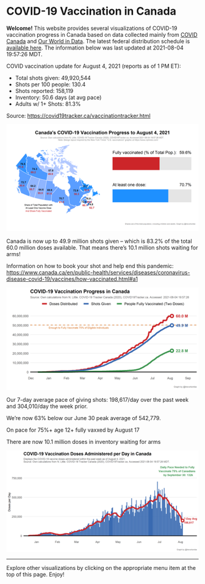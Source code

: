 COVID-19 Vaccination in Canada
==============================

**Welcome!** This website provides several visualizations of COVID-19
vaccination progress in Canada based on data collected mainly from
[COVID Canada](https://covid19tracker.ca/vaccinationtracker.html) and
[Our World in Data](https://ourworldindata.org/covid-vaccinations). The
latest federal distribution schedule is [available
here](https://www.canada.ca/en/public-health/services/diseases/2019-novel-coronavirus-infection/prevention-risks/covid-19-vaccine-treatment/vaccine-rollout.html).
The information below was last updated at 2021-08-04 19:57:26 MDT.

COVID vaccination update for August 4, 2021 (reports as of 1 PM ET):

-   Total shots given: 49,920,544
-   Shots per 100 people: 130.4
-   Shots reported: 158,119
-   Inventory: 50.6 days (at avg pace)
-   Adults w/ 1+ Shots: 81.3%

Source:
<a href="https://covid19tracker.ca/vaccinationtracker.html" class="uri">https://covid19tracker.ca/vaccinationtracker.html</a>

![](Plots/plot_main.png)

Canada is now up to 49.9 million shots given – which is 83.2% of the
total 60.0 million doses available. That means there’s 10.1 million
shots waiting for arms!

Information on how to book your shot and help end this pandemic:
<a href="https://www.canada.ca/en/public-health/services/diseases/coronavirus-disease-covid-19/vaccines/how-vaccinated.html#a1" class="uri">https://www.canada.ca/en/public-health/services/diseases/coronavirus-disease-covid-19/vaccines/how-vaccinated.html#a1</a>

![](Plots/plot_total.png)

Our 7-day average pace of giving shots: 198,617/day over the past week
and 304,010/day the week prior.

We’re now 63% below our June 30 peak average of 542,779.

On pace for 75%+ age 12+ fully vaxxed by August 17

There are now 10.1 million doses in inventory waiting for arms

![](Plots/pace_national.png)

------------------------------------------------------------------------

Explore other visualizations by clicking on the appropriate menu item at
the top of this page. Enjoy!
